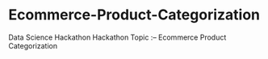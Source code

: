 # Ecommerce-Product-Categorization
Data Science Hackathon Hackathon Topic  :– Ecommerce Product Categorization
